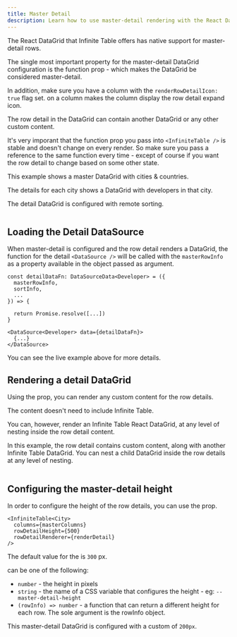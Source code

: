 ```yaml
---
title: Master Detail
description: Learn how to use master-detail rendering with the React DataGrid
---
```


The React DataGrid that Infinite Table offers has native support for master-detail rows.

<Note>

The single most important property for the master-detail DataGrid configuration is the <PropLink name="rowDetailRenderer" /> function prop - which makes the DataGrid be considered master-detail.

In addition, make sure you have a column with the `renderRowDetailIcon: true` flag set. <PropLink name="columns.renderRowDetailIcon" /> on a column makes the column display the row detail expand icon.

The row detail in the DataGrid can contain another DataGrid or any other custom content.
</Note>

<Note>

It's very imporant that the <PropLink name="rowDetailRenderer" /> function prop you pass into `<InfiniteTable />` is stable and doesn't change on every render. So make sure you pass a reference to the same function every time - except of course if you want the row detail to change based on some other state.
</Note>

<Sandpack title="Basic master detail DataGrid example" size="lg">

<Description>

This example shows a master DataGrid with cities & countries.

The details for each city shows a DataGrid with developers in that city.

The detail DataGrid is configured with remote sorting.

</Description>

```ts file="master-detail-example.page.tsx"

```

</Sandpack>

## Loading the Detail DataSource

When master-detail is configured and the row detail renders a DataGrid, the <DPropLink name="data" /> function for the detail `<DataSource />` will be called with the `masterRowInfo` as a property available in the object passed as argument.

```tsx title="Loading the detail DataGrid data" {2}
const detailDataFn: DataSourceData<Developer> = ({
  masterRowInfo,
  sortInfo,
  ...
}) => {

  return Promise.resolve([...])
}

<DataSource<Developer> data={detailDataFn}>
  {...}
</DataSource>
```

You can see the live example above for more details.

## Rendering a detail DataGrid

Using the <PropLink name="rowDetailRenderer" /> prop, you can render any custom content for the row details.

The content doesn't need to include Infinite Table.

You can, however, render an Infinite Table React DataGrid, at any level of nesting inside the row detail content.

<Sandpack title="Master detail with custom content & DataGrid" size="lg" viewMode="preview">

<Description>

In this example, the row detail contains custom content, along with another Infinite Table DataGrid. You can nest a child DataGrid inside the row details at any level of nesting.

</Description>

```ts file="master-detail-custom-datagrid-example.page.tsx"

```

</Sandpack>

## Configuring the master-detail height

In order to configure the height of the row details, you can use the <PropLink name="rowDetailHeight" /> prop.

```tsx title="Configuring the row detail height" {3}
<InfiniteTable<City>
  columns={masterColumns}
  rowDetailHeight={500}
  rowDetailRenderer={renderDetail}
/>
```

The default value for the <PropLink name="rowDetailHeight" /> is `300` px.

<PropLink name="rowDetailHeight" /> can be one of the following:

- `number` - the height in pixels
- `string` - the name of a CSS variable that configures the height - eg: `--master-detail-height`
- `(rowInfo) => number` - a function that can return a different height for each row. The sole argument is the <TypeLink name="InfiniteTableRowInfo">rowInfo object</TypeLink>.

<Sandpack title="Master detail DataGrid with custom height for row details" size="lg">

<Description>

This master-detail DataGrid is configured with a custom <PropLink name="rowDetailHeight" /> of `200px`.

</Description>

```ts file="master-detail-custom-detail-height-example.page.tsx"

```

</Sandpack>
